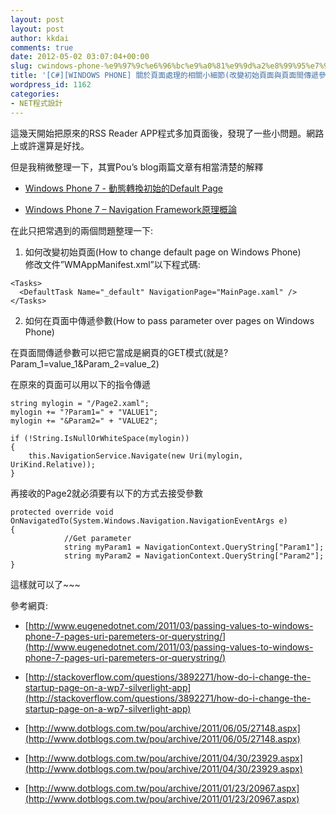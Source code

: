 ```yaml
---
layout: post
layout: post
author: kkdai
comments: true
date: 2012-05-02 03:07:04+00:00
slug: cwindows-phone-%e9%97%9c%e6%96%bc%e9%a0%81%e9%9d%a2%e8%99%95%e7%90%86%e7%9a%84%e7%9b%b8%e9%97%9c%e5%b0%8f%e7%b4%b0%e7%af%80%e6%94%b9%e8%ae%8a%e5%88%9d%e5%a7%8b%e9%a0%81%e9%9d%a2%e8%88%87
title: '[C#][WINDOWS PHONE] 關於頁面處理的相關小細節(改變初始頁面與頁面間傳遞參數)'
wordpress_id: 1162
categories:
- NET程式設計
---
```


這幾天開始把原來的RSS Reader APP程式多加頁面後，發現了一些小問題。網路上或許還算是好找。

 

但是我稍微整理一下，其實Pou’s blog兩篇文章有相當清楚的解釋

 

  
  * [Windows Phone 7 - 動態轉換初始的Default Page](http://www.dotblogs.com.tw/pou/archive/2011/04/30/23929.aspx)
   
  * [Windows Phone 7 – Navigation Framework原理概論](http://www.dotblogs.com.tw/pou/archive/2011/01/23/20967.aspx)
 

在此只把常遇到的兩個問題整理一下:

 

  
  1. 如何改變初始頁面(How to change default page on Windows Phone)        
修改文件”WMAppManifest.xml”以下程式碼:         
     
    
    <Tasks>
      <DefaultTask Name="_default" NavigationPage="MainPage.xaml" />
    </Tasks>


  


  
  2. 如何在頁面中傳遞參數(How to pass parameter over pages on Windows Phone)
      
在頁面間傳遞參數可以把它當成是網頁的GET模式(就是?Param_1=value_1&Param_2=value_2)

      
在原來的頁面可以用以下的指令傳遞

      


    
    
    string mylogin = "/Page2.xaml";
    mylogin += "?Param1=" + "VALUE1";
    mylogin += "&Param2=" + "VALUE2";
    
    if (!String.IsNullOrWhiteSpace(mylogin))
    {
    	this.NavigationService.Navigate(new Uri(mylogin, UriKind.Relative));
    }



      
再接收的Page2就必須要有以下的方式去接受參數

      


    
    
    protected override void OnNavigatedTo(System.Windows.Navigation.NavigationEventArgs e)
    {
                //Get parameter
                string myParam1 = NavigationContext.QueryString["Param1"];
                string myParam2 = NavigationContext.QueryString["Param2"];
    }


  





這樣就可以了~~~





參考網頁:






  
  * [http://www.eugenedotnet.com/2011/03/passing-values-to-windows-phone-7-pages-uri-paremeters-or-querystring/](http://www.eugenedotnet.com/2011/03/passing-values-to-windows-phone-7-pages-uri-paremeters-or-querystring/)


  
  * [http://stackoverflow.com/questions/3892271/how-do-i-change-the-startup-page-on-a-wp7-silverlight-app](http://stackoverflow.com/questions/3892271/how-do-i-change-the-startup-page-on-a-wp7-silverlight-app)


  
  * [http://www.dotblogs.com.tw/pou/archive/2011/06/05/27148.aspx](http://www.dotblogs.com.tw/pou/archive/2011/06/05/27148.aspx)


  
  * [http://www.dotblogs.com.tw/pou/archive/2011/04/30/23929.aspx](http://www.dotblogs.com.tw/pou/archive/2011/04/30/23929.aspx)


  
  * [http://www.dotblogs.com.tw/pou/archive/2011/01/23/20967.aspx](http://www.dotblogs.com.tw/pou/archive/2011/01/23/20967.aspx)


